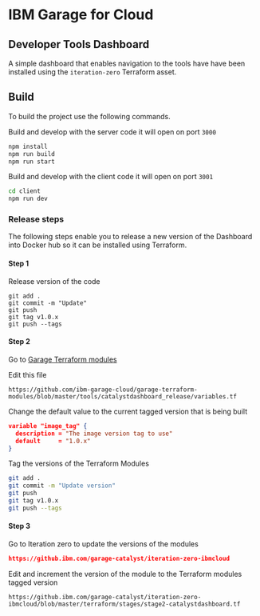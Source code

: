 # IBM Garage for Cloud 
## Developer Tools Dashboard

A simple dashboard that enables navigation to the tools have have been installed using the `iteration-zero` Terraform asset.

## Build

To build the project use the following commands.

Build and develop with the server code it will open on port `3000`
```bash
npm install
npm run build
npm run start
```

Build and develop with the client code it will open on port `3001`
```bash
cd client
npm run dev 

```

### Release steps

The following steps enable you to release a new version of the Dashboard into Docker hub so it can be installed using Terraform.

#### Step 1 

Release version of the code
```
git add .
git commit -m "Update"
git push
git tag v1.0.x
git push --tags
```

#### Step 2

Go to [Garage Terraform modules](https://github.com/ibm-garage-cloud/garage-terraform-modules)

Edit this file

```
https://github.com/ibm-garage-cloud/garage-terraform-modules/blob/master/tools/catalystdashboard_release/variables.tf
```

Change the default value to the current tagged version that is being built

```json
variable "image_tag" {
  description = "The image version tag to use"
  default     = "1.0.x"
}
```

Tag the versions of the Terraform Modules

```bash
git add .
git commit -m "Update version"
git push
git tag v1.0.x
git push --tags
```

#### Step 3

Go to Iteration zero to update the versions of the modules

```json
https://github.ibm.com/garage-catalyst/iteration-zero-ibmcloud
```

Edit and increment the version of the module to the Terraform modules tagged version 
```
https://github.ibm.com/garage-catalyst/iteration-zero-ibmcloud/blob/master/terraform/stages/stage2-catalystdashboard.tf
```




